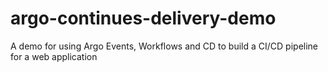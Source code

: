 # argo-continues-delivery-demo
A demo for using Argo Events, Workflows and CD to build a CI/CD pipeline for a web application 

